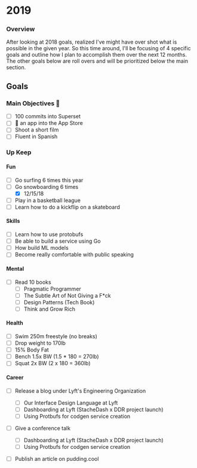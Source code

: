 
# 2019
### Overview
After looking at 2018 goals, realized I've might have over shot what is possible in the given year. So this time around, I'll 
be focusing of 4 specific goals and outline how I plan to accomplish them over the next 12 months. The other goals below are roll overs and will be prioritized below the main section.

## Goals

### Main Objectives 🔑
- [ ] 100 commits into Superset
- [ ] 🚢 an app into the App Store
- [ ] Shoot a short film
- [ ] Fluent in Spanish

### Up Keep
#### Fun
- [ ] Go surfing 6 times this year
- [ ] Go snowboarding 6 times
  - [X] 12/15/18
- [ ] Play in a basketball league
- [ ] Learn how to do a kickflip on a skateboard

#### Skills
- [ ] Learn how to use protobufs
- [ ] Be able to build a service using Go
- [ ] How build ML models
- [ ] Become really comfortable with public speaking

#### Mental
- [ ] Read 10 books
  - [ ] Pragmatic Programmer
  - [ ] The Subtle Art of Not Giving a F*ck
  - [ ] Design Patterns (Tech Book)
  - [ ] Think and Grow Rich

#### Health
- [ ] Swim 250m freestyle (no breaks)
- [ ] Drop weight to 170lb
- [ ] 15% Body Fat
- [ ] Bench 1.5x BW (1.5 * 180 = 270lb)
- [ ] Squat 2x BW (2 x 180 = 360lb)

#### Career
- [ ] Release a blog under Lyft's Engineering Organization
  - [ ] Our Interface Design Language at Lyft
  - [ ] Dashboarding at Lyft (StacheDash x DDR project launch)
  - [ ] Using Protbufs for codgen service creation
- [ ] Give a conference talk
  - [ ] Dashboarding at Lyft (StacheDash x DDR project launch)
  - [ ] Using Protbufs for codgen service creation
- [ ] Publish an article on pudding.cool

